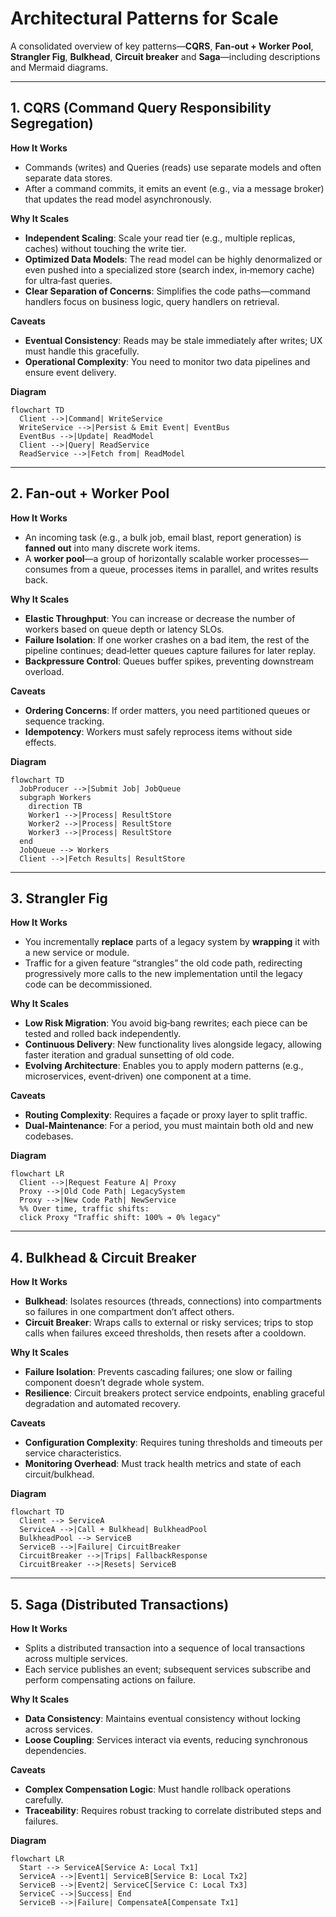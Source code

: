 # Architectural Patterns for Scale

A consolidated overview of key patterns—**CQRS**, **Fan‑out + Worker Pool**, **Strangler Fig**, **Bulkhead**, **Circuit breaker** and **Saga**—including descriptions and Mermaid diagrams.

---

## 1. CQRS (Command Query Responsibility Segregation)

**How It Works**

* Commands (writes) and Queries (reads) use separate models and often separate data stores.
* After a command commits, it emits an event (e.g., via a message broker) that updates the read model asynchronously.

**Why It Scales**

* **Independent Scaling**: Scale your read tier (e.g., multiple replicas, caches) without touching the write tier.
* **Optimized Data Models**: The read model can be highly denormalized or even pushed into a specialized store (search index, in‑memory cache) for ultra‑fast queries.
* **Clear Separation of Concerns**: Simplifies the code paths—command handlers focus on business logic, query handlers on retrieval.

**Caveats**

* **Eventual Consistency**: Reads may be stale immediately after writes; UX must handle this gracefully.
* **Operational Complexity**: You need to monitor two data pipelines and ensure event delivery.

**Diagram**

```mermaid
flowchart TD
  Client -->|Command| WriteService
  WriteService -->|Persist & Emit Event| EventBus
  EventBus -->|Update| ReadModel
  Client -->|Query| ReadService
  ReadService -->|Fetch from| ReadModel
```

---

## 2. Fan‑out + Worker Pool

**How It Works**

* An incoming task (e.g., a bulk job, email blast, report generation) is **fanned out** into many discrete work items.
* A **worker pool**—a group of horizontally scalable worker processes—consumes from a queue, processes items in parallel, and writes results back.

**Why It Scales**

* **Elastic Throughput**: You can increase or decrease the number of workers based on queue depth or latency SLOs.
* **Failure Isolation**: If one worker crashes on a bad item, the rest of the pipeline continues; dead‑letter queues capture failures for later replay.
* **Backpressure Control**: Queues buffer spikes, preventing downstream overload.

**Caveats**

* **Ordering Concerns**: If order matters, you need partitioned queues or sequence tracking.
* **Idempotency**: Workers must safely reprocess items without side effects.

**Diagram**

```mermaid
flowchart TD
  JobProducer -->|Submit Job| JobQueue
  subgraph Workers
    direction TB
    Worker1 -->|Process| ResultStore
    Worker2 -->|Process| ResultStore
    Worker3 -->|Process| ResultStore
  end
  JobQueue --> Workers
  Client -->|Fetch Results| ResultStore
```

---

## 3. Strangler Fig

**How It Works**

* You incrementally **replace** parts of a legacy system by **wrapping** it with a new service or module.
* Traffic for a given feature “strangles” the old code path, redirecting progressively more calls to the new implementation until the legacy code can be decommissioned.

**Why It Scales**

* **Low Risk Migration**: You avoid big‑bang rewrites; each piece can be tested and rolled back independently.
* **Continuous Delivery**: New functionality lives alongside legacy, allowing faster iteration and gradual sunsetting of old code.
* **Evolving Architecture**: Enables you to apply modern patterns (e.g., microservices, event‑driven) one component at a time.

**Caveats**

* **Routing Complexity**: Requires a façade or proxy layer to split traffic.
* **Dual-Maintenance**: For a period, you must maintain both old and new codebases.

**Diagram**

```mermaid
flowchart LR
  Client -->|Request Feature A| Proxy
  Proxy -->|Old Code Path| LegacySystem
  Proxy -->|New Code Path| NewService
  %% Over time, traffic shifts:
  click Proxy "Traffic shift: 100% ➔ 0% legacy"
```

---

## 4. Bulkhead & Circuit Breaker

**How It Works**

* **Bulkhead**: Isolates resources (threads, connections) into compartments so failures in one compartment don’t affect others.
* **Circuit Breaker**: Wraps calls to external or risky services; trips to stop calls when failures exceed thresholds, then resets after a cooldown.

**Why It Scales**

* **Failure Isolation**: Prevents cascading failures; one slow or failing component doesn’t degrade whole system.
* **Resilience**: Circuit breakers protect service endpoints, enabling graceful degradation and automated recovery.

**Caveats**

* **Configuration Complexity**: Requires tuning thresholds and timeouts per service characteristics.
* **Monitoring Overhead**: Must track health metrics and state of each circuit/bulkhead.

**Diagram**

```mermaid
flowchart TD
  Client --> ServiceA
  ServiceA -->|Call + Bulkhead| BulkheadPool
  BulkheadPool --> ServiceB
  ServiceB -->|Failure| CircuitBreaker
  CircuitBreaker -->|Trips| FallbackResponse
  CircuitBreaker -->|Resets| ServiceB
```

---

## 5. Saga (Distributed Transactions)

**How It Works**

* Splits a distributed transaction into a sequence of local transactions across multiple services.
* Each service publishes an event; subsequent services subscribe and perform compensating actions on failure.

**Why It Scales**

* **Data Consistency**: Maintains eventual consistency without locking across services.
* **Loose Coupling**: Services interact via events, reducing synchronous dependencies.

**Caveats**

* **Complex Compensation Logic**: Must handle rollback operations carefully.
* **Traceability**: Requires robust tracking to correlate distributed steps and failures.

**Diagram**

```mermaid
flowchart LR
  Start --> ServiceA[Service A: Local Tx1]
  ServiceA -->|Event1| ServiceB[Service B: Local Tx2]
  ServiceB -->|Event2| ServiceC[Service C: Local Tx3]
  ServiceC -->|Success| End
  ServiceB -->|Failure| CompensateA[Compensate Tx1]
```
